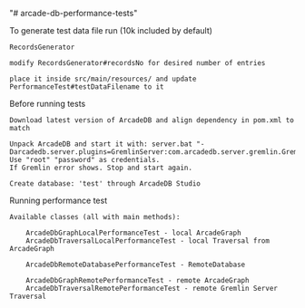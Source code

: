 "# arcade-db-performance-tests" 

To generate test data file run (10k included by default)

	RecordsGenerator
		
	modify RecordsGenerator#recordsNo for desired number of entries
	
	place it inside src/main/resources/ and update PerformanceTest#testDataFilename to it
	
Before running tests

	Download latest version of ArcadeDB and align dependency in pom.xml to match
	
	Unpack ArcadeDB and start it with: server.bat "-Darcadedb.server.plugins=GremlinServer:com.arcadedb.server.gremlin.GremlinServerPlugin"
	Use "root" "password" as credentials.
	If Gremlin error shows. Stop and start again.
	
	Create database: 'test' through ArcadeDB Studio

Running performance test

	Available classes (all with main methods):
	
		ArcadeDbGraphLocalPerformanceTest - local ArcadeGraph
		ArcadeDbTraversalLocalPerformanceTest - local Traversal from ArcadeGraph
		
		ArcadeDbRemoteDatabasePerformanceTest - RemoteDatabase
		
		ArcadeDbGraphRemotePerformanceTest - remote ArcadeGraph
		ArcadeDbTraversalRemotePerformanceTest - remote Gremlin Server Traversal
		
		
		